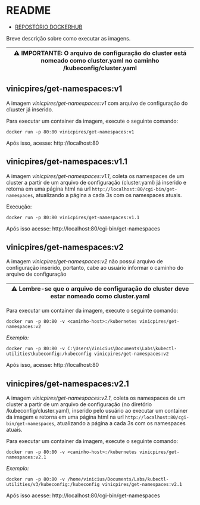 
# README

- [REPOSTÓRIO DOCKERHUB](https://hub.docker.com/repository/docker/vinicpires/get-namespaces/general)

Breve descrição sobre como executar as imagens.

| :warning:  IMPORTANTE:  O arquivo de configuração do cluster está nomeado como cluster.yaml no caminho /kubeconfig/cluster.yaml |
|-----------------------------------------|


## vinicpires/get-namespaces:v1

A imagem *vinicpires/get-namespaces:v1* com arquivo de configuração do cl\uster já inserido. 

Para executar um container da imagem, execute o seguinte comando:
```
docker run -p 80:80 vinicpires/get-namespaces:v1
```
Após isso, acesse: http://localhost:80

## vinicpires/get-namespaces:v1.1

A imagem *vinicpires/get-namespaces:v1.1*, coleta os namespaces de um cluster a partir de um arquivo de configuração (cluster.yaml) já inserido e retorna em uma página html na url ```http://localhost:80/cgi-bin/get-namespaces```, atualizando a página a cada 3s com os namespaces atuais.

Execução:

```
docker run -p 80:80 vinicpires/get-namespaces:v1.1
```

Após isso acesse: http://localhost:80/cgi-bin/get-namespaces

## vinicpires/get-namespaces:v2

A imagem *vinicpires/get-namespaces:v2* não possui arquivo de configuração inserido, portanto, cabe ao usuário informar o caminho do arquivo de configuração


| :warning: Lembre-se que o arquivo de configuração do cluster deve estar nomeado como cluster.yaml |
|-----------------------------------------|

Para executar um container da imagem, execute o seguinte comando:
```
docker run -p 80:80 -v <caminho-host>:/kubernetes vinicpires/get-namespaces:v2
```
*Exemplo:* 

```
docker run -p 80:80 -v C:\Users\Vinicius\Documents\Labs\kubectl-utilities\kubeconfig:/kubeconfig vinicpires/get-namespaces:v2
```

Após isso, acesse: http://localhost:80


## vinicpires/get-namespaces:v2.1

A imagem *vinicpires/get-namespaces:v2.1*, coleta os namespaces de um cluster a partir de um arquivo de configuração (no diretório /kubeconfig/cluster.yaml), inserido pelo usuário ao executar um container da imagem e retorna em uma página html na url ```http://localhost:80/cgi-bin/get-namespaces```, atualizando a página a cada 3s com os namespaces atuais.

Para executar um container da imagem, execute o seguinte comando:
```
docker run -p 80:80 -v <caminho-host>:/kubernetes vinicpires/get-namespaces:v2.1
```
*Exemplo:* 

```
docker run -p 80:80 -v /home/vinicius/Documents/Labs/kubectl-utilities/v3/kubeconfig:/kubeconfig vinicpires/get-namespaces:v2.1
```

Após isso acesse: http://localhost:80/cgi-bin/get-namespaces

